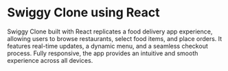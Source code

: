 # Swiggy Clone using React
 Swiggy Clone built with React replicates a food delivery app experience, allowing users to browse restaurants, select food items, and place orders. It features real-time updates, a dynamic menu, and a seamless checkout process. Fully responsive, the app provides an intuitive and smooth experience across all devices.
